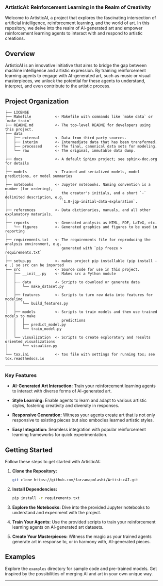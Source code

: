 ### ArtisticAI: Reinforcement Learning in the Realm of Creativity

Welcome to ArtisticAI, a project that explores the fascinating intersection of artificial intelligence, reinforcement learning, and the world of art. In this repository, we delve into the realm of AI-generated art and empower reinforcement learning agents to interact with and respond to artistic creations.

## Overview

ArtisticAI is an innovative initiative that aims to bridge the gap between machine intelligence and artistic expression. By training reinforcement learning agents to engage with AI-generated art, such as music or visual masterpieces, we unlock the potential for these agents to understand, interpret, and even contribute to the artistic process.

Project Organization
------------

    ├── LICENSE
    ├── Makefile           <- Makefile with commands like `make data` or `make train`
    ├── README.md          <- The top-level README for developers using this project.
    ├── data
    │   ├── external       <- Data from third party sources.
    │   ├── interim        <- Intermediate data that has been transformed.
    │   ├── processed      <- The final, canonical data sets for modeling.
    │   └── raw            <- The original, immutable data dump.
    │
    ├── docs               <- A default Sphinx project; see sphinx-doc.org for details
    │
    ├── models             <- Trained and serialized models, model predictions, or model summaries
    │
    ├── notebooks          <- Jupyter notebooks. Naming convention is a number (for ordering),
    │                         the creator's initials, and a short `-` delimited description, e.g.
    │                         `1.0-jqp-initial-data-exploration`.
    │
    ├── references         <- Data dictionaries, manuals, and all other explanatory materials.
    │
    ├── reports            <- Generated analysis as HTML, PDF, LaTeX, etc.
    │   └── figures        <- Generated graphics and figures to be used in reporting
    │
    ├── requirements.txt   <- The requirements file for reproducing the analysis environment, e.g.
    │                         generated with `pip freeze > requirements.txt`
    │
    ├── setup.py           <- makes project pip installable (pip install -e .) so src can be imported
    ├── src                <- Source code for use in this project.
    │   ├── __init__.py    <- Makes src a Python module
    │   │
    │   ├── data           <- Scripts to download or generate data
    │   │   └── make_dataset.py
    │   │
    │   ├── features       <- Scripts to turn raw data into features for modeling
    │   │   └── build_features.py
    │   │
    │   ├── models         <- Scripts to train models and then use trained models to make
    │   │   │                 predictions
    │   │   ├── predict_model.py
    │   │   └── train_model.py
    │   │
    │   └── visualization  <- Scripts to create exploratory and results oriented visualizations
    │       └── visualize.py
    │
    └── tox.ini            <- tox file with settings for running tox; see tox.readthedocs.io


--------


### Key Features

- **AI-Generated Art Interaction:** Train your reinforcement learning agents to interact with diverse forms of AI-generated art.
  
- **Style Learning:** Enable agents to learn and adapt to various artistic styles, fostering creativity and diversity in responses.

- **Responsive Generation:** Witness your agents create art that is not only responsive to existing pieces but also embodies learned artistic styles.

- **Easy Integration:** Seamless integration with popular reinforcement learning frameworks for quick experimentation.

## Getting Started

Follow these steps to get started with ArtisticAI:

1. **Clone the Repository:**
   ```bash
   git clone https://github.com/farzanapolashi/ArtisticAI.git
   ```

2. **Install Dependencies:**
   ```bash
   pip install -r requirements.txt
   ```

3. **Explore the Notebooks:**
   Dive into the provided Jupyter notebooks to understand and experiment with the project.

4. **Train Your Agents:**
   Use the provided scripts to train your reinforcement learning agents on AI-generated art datasets.

5. **Create Your Masterpieces:**
   Witness the magic as your trained agents generate art in response to, or in harmony with, AI-generated pieces.

## Examples

Explore the `examples` directory for sample code and pre-trained models. Get inspired by the possibilities of merging AI and art in your own unique way.


---

